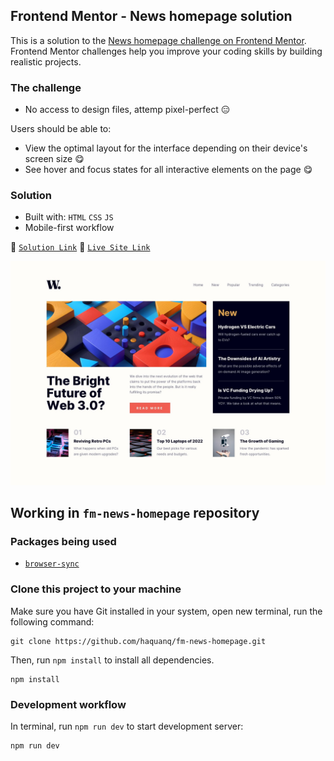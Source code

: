 ## Frontend Mentor - News homepage solution

This is a solution to the [News homepage challenge on Frontend Mentor](https://www.frontendmentor.io/challenges/news-homepage-H6SWTa1MFl).
Frontend Mentor challenges help you improve your coding skills by building realistic projects.

### The challenge

- No access to design files, attemp pixel-perfect :expressionless:

Users should be able to:

- View the optimal layout for the interface depending on their device's screen size :yum:
- See hover and focus states for all interactive elements on the page :yum:

### Solution

- Built with: `HTML` `CSS` `JS`
- Mobile-first workflow

:link: [`Solution Link`](https://www.frontendmentor.io/solutions/only-html-and-css-and-js-CJFe9f1HLj) :link: [`Live Site Link`](https://haquanq.github.io/fm-news-homepage/)

![](./.docs/design/desktop-design.jpg)

## Working in `fm-news-homepage` repository

### Packages being used

- [`browser-sync`](https://github.com/BrowserSync/browser-sync)

### Clone this project to your machine

Make sure you have Git installed in your system, open new terminal, run the following command:

```
git clone https://github.com/haquanq/fm-news-homepage.git
```

Then, run `npm install` to install all dependencies.

```
npm install
```

### Development workflow

In terminal, run `npm run dev` to start development server:

```
npm run dev
```
